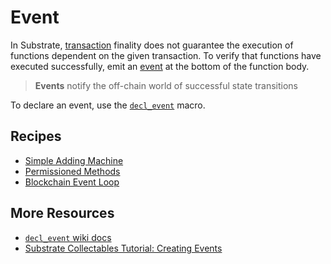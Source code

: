 # Event

In Substrate, [transaction](https://docs.substrate.dev/docs/glossary#section-transaction) finality does not guarantee the execution of functions dependent on the given transaction. To verify that functions have executed successfully, emit an [event](https://docs.substrate.dev/docs/glossary#section-events) at the bottom of the function body.

> **Events** notify the off-chain world of successful state transitions

To declare an event, use the [`decl_event`](https://crates.parity.io/srml_support/macro.decl_event.html) macro.

## Recipes

* [Simple Adding Machine](./adder.md)
* [Permissioned Methods](./permissioned.md)
* [Blockchain Event Loop](./loop.md)

## More Resources

* [`decl_event` wiki docs](https://wiki.parity.io/decl_event)
* [Substrate Collectables Tutorial: Creating Events](https://shawntabrizi.github.io/substrate-collectables-workshop/#/2/creating-an-event)